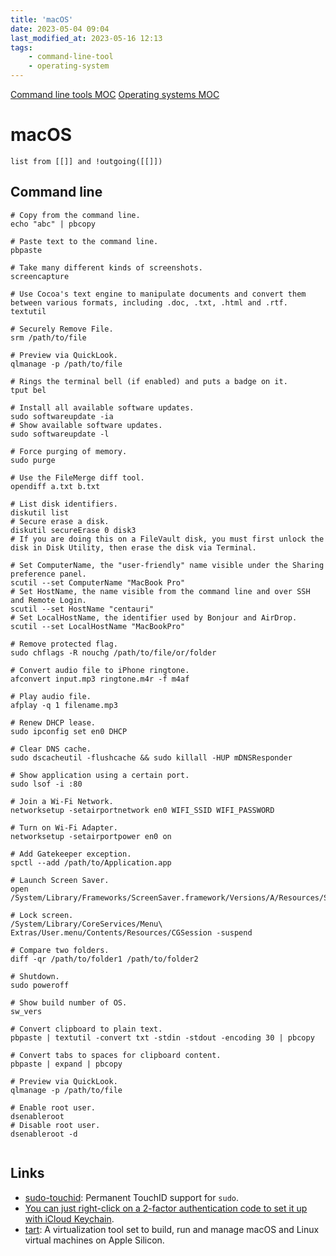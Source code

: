 ```yaml
---
title: 'macOS'
date: 2023-05-04 09:04
last_modified_at: 2023-05-16 12:13
tags:
    - command-line-tool
    - operating-system
---
```


[Command line tools MOC](Command%20line%20tools%20MOC.md)
[Operating systems MOC](Operating%20systems%20MOC.md)

# macOS

```dataview
list from [[]] and !outgoing([[]])
```

## Command line

```shell
# Copy from the command line.
echo "abc" | pbcopy

# Paste text to the command line.
pbpaste

# Take many different kinds of screenshots.
screencapture

# Use Cocoa's text engine to manipulate documents and convert them between various formats, including .doc, .txt, .html and .rtf.
textutil

# Securely Remove File.
srm /path/to/file

# Preview via QuickLook.
qlmanage -p /path/to/file

# Rings the terminal bell (if enabled) and puts a badge on it.
tput bel

# Install all available software updates.
sudo softwareupdate -ia
# Show available software updates.
sudo softwareupdate -l

# Force purging of memory.
sudo purge

# Use the FileMerge diff tool.
opendiff a.txt b.txt

# List disk identifiers.
diskutil list
# Secure erase a disk.
diskutil secureErase 0 disk3
# If you are doing this on a FileVault disk, you must first unlock the disk in Disk Utility, then erase the disk via Terminal.

# Set ComputerName, the "user-friendly" name visible under the Sharing preference panel.
scutil --set ComputerName "MacBook Pro"
# Set HostName, the name visible from the command line and over SSH and Remote Login.
scutil --set HostName "centauri"
# Set LocalHostName, the identifier used by Bonjour and AirDrop.
scutil --set LocalHostName "MacBookPro"

# Remove protected flag.
sudo chflags -R nouchg /path/to/file/or/folder

# Convert audio file to iPhone ringtone.
afconvert input.mp3 ringtone.m4r -f m4af

# Play audio file.
afplay -q 1 filename.mp3

# Renew DHCP lease.
sudo ipconfig set en0 DHCP

# Clear DNS cache.
sudo dscacheutil -flushcache && sudo killall -HUP mDNSResponder

# Show application using a certain port.
sudo lsof -i :80

# Join a Wi-Fi Network.
networksetup -setairportnetwork en0 WIFI_SSID WIFI_PASSWORD

# Turn on Wi-Fi Adapter.
networksetup -setairportpower en0 on

# Add Gatekeeper exception.
spctl --add /path/to/Application.app

# Launch Screen Saver.
open /System/Library/Frameworks/ScreenSaver.framework/Versions/A/Resources/ScreenSaverEngine.app

# Lock screen.
/System/Library/CoreServices/Menu\ Extras/User.menu/Contents/Resources/CGSession -suspend

# Compare two folders.
diff -qr /path/to/folder1 /path/to/folder2

# Shutdown.
sudo poweroff

# Show build number of OS.
sw_vers

# Convert clipboard to plain text.
pbpaste | textutil -convert txt -stdin -stdout -encoding 30 | pbcopy

# Convert tabs to spaces for clipboard content.
pbpaste | expand | pbcopy

# Preview via QuickLook.
qlmanage -p /path/to/file

# Enable root user.
dsenableroot
# Disable root user.
dsenableroot -d


```

## Links

-   [sudo-touchid](https://github.com/artginzburg/sudo-touchid): Permanent TouchID support for `sudo`.
-   [You can just right-click on a 2-factor authentication code to set it up with iCloud Keychain](https://twitter.com/rafahari/status/1456013646144933893).
-   [tart](https://github.com/cirruslabs/tart): A virtualization tool set to build, run and manage macOS and Linux virtual machines on Apple Silicon.
